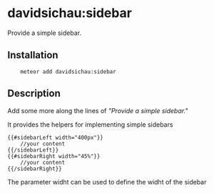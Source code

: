 # davidsichau:sidebar

Provide a simple sidebar. 

## Installation

```
    meteor add davidsichau:sidebar
```

## Description

Add some more along the lines of *"Provide a simple sidebar."*


It provides the helpers for implementing simple sidebars

    {{#sidebarLeft width="400px"}}
        //your content
    {{/sidebarLeft}}
    {{#sidebarRight width="45%"}}
        //your content
    {{/sidebarRight}}
    
The parameter widht can be used to define the widht of the sidebar